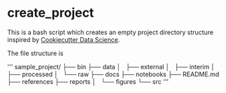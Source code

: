 # create_project

This is a bash script which creates an empty project directory structure inspired by [Cookiecutter Data Science](https://drivendata.github.io/cookiecutter-data-science/).

The file structure is

'''
   sample_project/
   ├── bin
   ├── data
   │   ├── external
   │   ├── interim
   │   ├── processed
   │   └── raw
   ├── docs
   ├── notebooks
   ├── README.md
   ├── references
   ├── reports
   │   └── figures
   └── src
'''
